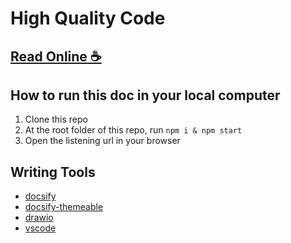 # High Quality Code

[Read Online ☕]()
---

## How to run this doc in your local computer

1. Clone this repo
2. At the root folder of this repo, run `npm i & npm start`
3. Open the listening url in your browser 

## Writing Tools

- [docsify](https://docsify.js.org)
- [docsify-themeable](https://jhildenbiddle.github.io/docsify-themeable/#/)
- [drawio](https://www.draw.io/)
- [vscode](https://code.visualstudio.com/)